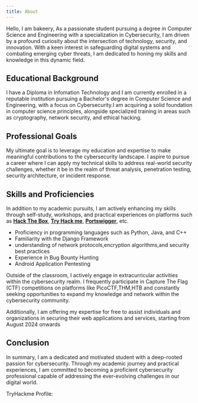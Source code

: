 ```yaml
---
title: About
---
```

Hello, I am bakeery, As a passionate student pursuing a degree in Computer Science and Engineering with a specialization in Cybersecurity, I am driven by a profound curiosity about the intersection of technology, security, and innovation. With a keen interest in safeguarding digital systems and combating emerging cyber threats, I am dedicated to honing my skills and knowledge in this dynamic field.

## Educational Background

I have a Diploma in Infomation Technology and I am currently enrolled in a reputable institution pursuing a Bachelor's degree in Computer Science and Engineering, with a focus on Cybersecurity.I am acquiring a solid foundation in computer science principles, alongside specialized training in areas such as cryptography, network security, and ethical hacking.

## Professional Goals

My ultimate goal is to leverage my education and expertise to make meaningful contributions to the cybersecurity landscape. I aspire to pursue a career where I can apply my technical skills to address real-world security challenges, whether it be in the realm of threat analysis, penetration testing, security architecture, or incident response.

## Skills and Proficiencies

In addition to my academic pursuits, I am actively enhancing my skills through self-study, workshops, and practical experiences on platforms such as **[Hack The Box](https://hackthebox.com)**, **[Try Hack me](https://tryhackme.com)**, **[Portswigger](https://portswigger.net/)**, etc.

- Proficiency in programming languages such as Python, Java, and C++
- Familiarity with the Django Framework
- understanding of network protocols,encryption algorithms,and security best practices
- Experience in Bug Bounty Hunting
- Android Application Pentesting

Outside of the classroom, I actively engage in extracurricular activities within the cybersecurity realm. I frequently participate in Capture The Flag (CTF) competitions on platforms like PicoCTF,THM,HTB and constantly seeking opportunities to expand my knowledge and network within the cybersecurity community.

Additionally, I am offering my expertise for free to assist individuals and organizations in securing their web applications and services, starting from August 2024 onwards

## Conclusion

In summary, I am a dedicated and motivated student with a deep-rooted passion for cybersecurity. Through my academic journey and practical experiences, I am committed to becoming a proficient cybersecurity professional capable of addressing the ever-evolving challenges in our digital world.

TryHackme Profile: <script src="https://tryhackme.com/badge/735691"></script>
